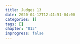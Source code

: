 ```yaml
---
title: Judges 13
date: 2020-04-12T12:41:51-04:00
categories: []
tags: []
chapter: "013"
inprogress: false
---
```


